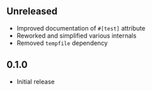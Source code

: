 Unreleased
----------
- Improved documentation of `#[test]` attribute
- Reworked and simplified various internals
- Removed `tempfile` dependency


0.1.0
-----
- Initial release
